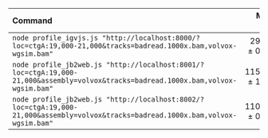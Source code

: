 | Command | Mean [s] | Min [s] | Max [s] | Relative |
|:---|---:|---:|---:|---:|
| `node profile_igvjs.js "http://localhost:8000/?loc=ctgA:19,000-21,000&tracks=badread.1000x.bam,volvox-wgsim.bam"` | 29.636 ± 0.897 | 29.150 | 30.980 | 1.00 |
| `node profile_jb2web.js "http://localhost:8001/?loc=ctgA:19,000-21,000&assembly=volvox&tracks=badread.1000x.bam,volvox-wgsim.bam"` | 115.827 ± 1.578 | 113.735 | 117.443 | 3.91 ± 0.13 |
| `node profile_jb2web.js "http://localhost:8002/?loc=ctgA:19,000-21,000&assembly=volvox&tracks=badread.1000x.bam,volvox-wgsim.bam"` | 110.995 ± 0.762 | 110.042 | 111.635 | 3.75 ± 0.12 |
